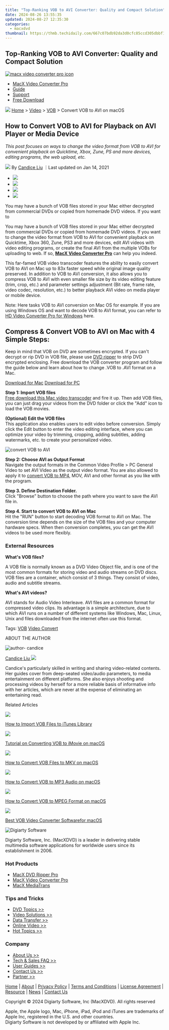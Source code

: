 ```yaml
---
title: "Top-Ranking VOB to AVI Converter: Quality and Compact Solution"
date: 2024-08-26 13:55:35
updated: 2024-08-27 12:35:30
categories:
  - macxdvd
thumbnail: https://thmb.techidaily.com/667c07bdb92da3d0cfc85ccd305dbbf14b3797ec47ad22d2523d6d2404f16cd1.jpg
---
```


## Top-Ranking VOB to AVI Converter: Quality and Compact Solution

[![macx video converter pro icon](https://www.macxdvd.com/mac-dvd-video-converter-how-to/../image-style/new-seo/icon11.png)](https://tools.techidaily.com/macxdvd/products/)

* [MacX Video Converter Pro](https://tools.techidaily.com/macxdvd/products/)
* [Guide](https://tools.techidaily.com/macxdvd/products/)
* [Support](https://tools.techidaily.com/macxdvd/products/)
* [Free Download](https://tools.techidaily.com/macxdvd/products/)



![](https://www.macxdvd.com/mac-dvd-video-converter-how-to/../image-style/new-seo/icon7.png) [Home](https://tools.techidaily.com/macxdvd/products/) \> [Video](https://tools.techidaily.com/macxdvd/products/) \> [VOB](https://tools.techidaily.com/macxdvd/products/) \> Convert VOB to AVI on macOS

## How to Convert VOB to AVI for Playback on AVI Player or Media Device 



_This post focuses on ways to change the video format from VOB to AVI for convenient playback on Quicktime, Xbox, Zune, PS and more devices, editing programs, the web upload, etc._ 

![](https://www.macxdvd.com/mac-dvd-video-converter-how-to/../image-style/new-seo/icon6.png) By [Candice Liu](https://tools.techidaily.com/macxdvd/products/) ｜Last updated on Jan 14, 2021

* [![](https://www.macxdvd.com/mac-dvd-video-converter-how-to/../image-style/new-seo/share-fa.jpg)](https://www.facebook.com/sharer/sharer.php?u=https://www.macxdvd.com/mac-dvd-video-converter-how-to/convert-vob-to-avi-mac.htm)
* [![](https://www.macxdvd.com/mac-dvd-video-converter-how-to/../image-style/new-seo/share-tw.jpg)](https://twitter.com/intent/tweet?url=https://www.macxdvd.com/mac-dvd-video-converter-how-to/convert-vob-to-avi-mac.htm&text=)
* [![](https://www.macxdvd.com/mac-dvd-video-converter-how-to/../image-style/new-seo/share-go.jpg)](https://pinterest.com/pin/create/button/?url=https://www.macxdvd.com/mac-dvd-video-converter-how-to/convert-vob-to-avi-mac.htm&media=&description=)
* [![](https://www.macxdvd.com/mac-dvd-video-converter-how-to/../image-style/new-seo/share-in.jpg)](https://www.linkedin.com/shareArticle?mini=true&url=https://www.macxdvd.com/mac-dvd-video-converter-how-to/convert-vob-to-avi-mac.htm&title=&summary=&source=)

You may have a bunch of VOB files stored in your Mac either decrypted from commercial DVDs or copied from homemade DVD videos. If you want to 

You may have a bunch of VOB files stored in your Mac either decrypted from commercial DVDs or copied from homemade DVD videos. If you want to change the video format from VOB to AVI for convenient playback on Quicktime, Xbox 360, Zune, PS3 and more devices, edit AVI videos with video editing programs, or create the final AVI from the multiple VOBs for uploading to web. If so, [**MacX Video Converter Pro**](https://tools.techidaily.com/macxdvd/products/) can help you indeed. 

This far-famed VOB video transcoder features the ability to easily convert VOB to AVI on Mac up to 83x faster speed while original image quality preserved. In addition to VOB to AVI conversion, it also allows you to compress VOB to AVI with even smaller file size by its video editing feature (trim, crop, etc.) and parameter settings adjustment (Bit rate, frame rate, video codec, resolution, etc.) to better playback AVI video on media player or mobile device. 

 Note: Here tasks VOB to AVI conversion on Mac OS for example. If you are using Windows OS and want to decode VOB to AVI format, you can refer to [HD Video Converter Pro for Windows](https://tools.techidaily.com/macxdvd/products/) here.

## Compress & Convert VOB to AVI on Mac with 4 Simple Steps:

Keep in mind that VOB on DVD are sometimes encrypted. If you can't decrypt or rip DVD in VOB file, please use [DVD ripper](https://tools.techidaily.com/macxdvd/products/) to strip DVD encrypted enclosing. Free download the VOB converter program and follow the guide below and learn about how to change .VOB to .AVI format on a Mac. 

[Download for Mac](https://tools.techidaily.com/macxdvd/products/) [Download for PC](https://tools.techidaily.com/macxdvd/products/) 

**Step 1: Import VOB files**  
[Free download this Mac video transcoder](https://tools.techidaily.com/macxdvd/products/) and fire it up. Then add VOB files, you can just drag your videos from the DVD folder or click the "Add" icon to load the VOB movies.

**(Optional) Edit the VOB files**  
 This application also enables users to edit video before conversion. Simply click the Edit button to enter the video editing interface, where you can optimize your video by trimming, cropping, adding subtitles, adding watermarks, etc. to create your personalized video.

![convert VOB to AVI](https://www.macxdvd.com/mac-dvd-video-converter-how-to/article-image/zxh-mvcp-avi.png) 

**Step 2: Choose AVI as Output Format**  
 Navigate the output formats in the Common Video Profile > PC General Video to set AVI Video as the output video format. You are also allowed to apply it to [convert VOB to MP4](https://tools.techidaily.com/macxdvd/products/), MOV, AVI and other format as you like with the program.

**Step 3\. Define Destination Folder.**  
Click "Browse" button to choose the path where you want to save the AVI file in.

**Step 4\. Start to convert VOB to AVI on Mac**  
Hit the "RUN" button to start decoding VOB format to AVI on Mac. The conversion time depends on the size of the VOB files and your computer hardware specs. When then conversion completes, you can get the AVI videos to be used more flexibly.

###  External Resources

**What's VOB files?**

A VOB file is normally known as a DVD Video Object file, and is one of the most common formats for storing video and audio streams on DVD discs. VOB files are a container, which consist of 3 things. They consist of video, audio and subtitle streams.

**What's AVI videos?**

AVI stands for Audio Video Interleave. AVI files are a common format for compressed video clips. Its advantage is a simple architecture, due to which AVI runs on a number of different systems like Windows, Mac, Linux, Unix and files downloaded from the internet often use this format. 

Tags: [VOB](https://tools.techidaily.com/macxdvd/products/) [Video Convert](https://tools.techidaily.com/macxdvd/products/) 

ABOUT THE AUTHOR

![author- candice](https://www.macxdvd.com/mac-dvd-video-converter-how-to/../image-style/new-seo/candice.png) 

[Candice Liu ![](https://www.macxdvd.com/mac-dvd-video-converter-how-to/../image-style/new-seo/share-in1.jpg)](https://www.linkedin.com/in/candice-liu-444483a3/) 

Candice's particularly skilled in writing and sharing video-related contents. Her guides cover from deep-seated video/audio parameters, to media entertainment on different platforms. She also enjoys shooting and processing videos by herself for a more reliable basis of informative info with her articles, which are never at the expense of eliminating an entertaining read.



Related Articles

![](https://www.macxdvd.com/mac-dvd-video-converter-how-to/../image-style/new-seo/pic7.jpg)

[How to Import VOB Files to iTunes Library](https://tools.techidaily.com/macxdvd/products/) 

![](https://www.macxdvd.com/mac-dvd-video-converter-how-to/../image-style/new-seo/pic6.jpg)

[Tutorial on Converting VOB to iMovie on macOS](https://tools.techidaily.com/macxdvd/products/) 

![](https://www.macxdvd.com/mac-dvd-video-converter-how-to/../image-style/new-seo/pic5.jpg)

[How to Convert VOB Files to MKV on macOS](https://tools.techidaily.com/macxdvd/products/) 

![](https://www.macxdvd.com/mac-dvd-video-converter-how-to/../image-style/new-seo/pic4.jpg)

[How to Convert VOB to MP3 Audio on macOS](https://tools.techidaily.com/macxdvd/products/) 

![](https://www.macxdvd.com/mac-dvd-video-converter-how-to/../image-style/new-seo/pic3.jpg)

[How to Convert VOB to MPEG Format on macOS](https://tools.techidaily.com/macxdvd/products/) 

![](https://www.macxdvd.com/mac-dvd-video-converter-how-to/../image-style/new-seo/pic2.jpg)

[Best VOB Video Converter Softwarefor macOS](https://www.macxdvd.com/mac-dvd-video-converter-how-to/vob-converter-mac.htm 
) 



![Digiarty Software](https://www.macxdvd.com/mac-dvd-video-converter-how-to/../icon/logo.png) 

Digiarty Software, Inc. (MacXDVD) is a leader in delivering stable multimedia software applications for worldwide users since its establishment in 2006.

### Hot Products

* [MacX DVD Ripper Pro](https://tools.techidaily.com/macxdvd/products/)
* [MacX Video Converter Pro](https://tools.techidaily.com/macxdvd/products/)
* [MacX MediaTrans](https://tools.techidaily.com/macxdvd/products/)

### Tips and Tricks

* [DVD Topics >>](https://tools.techidaily.com/macxdvd/products/)
* [Video Solutions >>](https://tools.techidaily.com/macxdvd/products/)
* [Data Transfer >>](https://tools.techidaily.com/macxdvd/products/)
* [Online Video >>](https://tools.techidaily.com/macxdvd/products/)
* [Hot Topics >>](https://tools.techidaily.com/macxdvd/products/)

### Company

* [About Us >>](https://tools.techidaily.com/macxdvd/products/)
* [Tech & Sales FAQ >>](https://tools.techidaily.com/macxdvd/products/)
* [User Guides >>](https://tools.techidaily.com/macxdvd/products/)
* [Contact Us >>](https://tools.techidaily.com/macxdvd/products/)
* [Partner >>](https://tools.techidaily.com/macxdvd/products/)



[Home](https://tools.techidaily.com/macxdvd/products/) | [About](https://tools.techidaily.com/macxdvd/products/) | [Privacy Policy](https://tools.techidaily.com/macxdvd/products/) | [Terms and Conditions](https://tools.techidaily.com/macxdvd/products/) | [License Agreement](https://tools.techidaily.com/macxdvd/products/) | [Resource](https://tools.techidaily.com/macxdvd/products/) | [News](https://tools.techidaily.com/macxdvd/products/) | [Contact Us](https://tools.techidaily.com/macxdvd/products/)

Copyright © 2024 Digiarty Software, Inc (MacXDVD). All rights reserved

Apple, the Apple logo, Mac, iPhone, iPad, iPod and iTunes are trademarks of Apple Inc, registered in the U.S. and other countries.  
Digiarty Software is not developed by or affiliated with Apple Inc.

<ins class="adsbygoogle"
     style="display:block"
     data-ad-format="autorelaxed"
     data-ad-client="ca-pub-7571918770474297"
     data-ad-slot="1223367746"></ins>



<ins class="adsbygoogle"
     style="display:block"
     data-ad-client="ca-pub-7571918770474297"
     data-ad-slot="8358498916"
     data-ad-format="auto"
     data-full-width-responsive="true"></ins>
